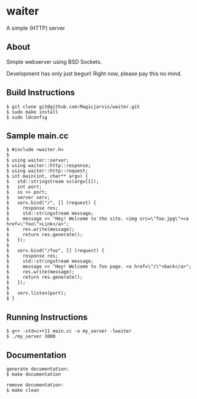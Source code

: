 waiter
======

A simple (HTTP) server

## About
Simple webserver using BSD Sockets.

Development has only just begun! Right now, please pay this no mind.

## Build Instructions

    $ git clone git@github.com:Magicjarvis/waiter.git
    $ sudo make install
    $ sudo ldconfig

## Sample main.cc
    $ #include <waiter.h>
    $
    $ using waiter::server;
    $ using waiter::http::response;
    $ using waiter::http::request;
    $ int main(int, char** argv) {
    $   std::stringstream ss(argv[1]);
    $   int port;
    $   ss >> port;
    $   server serv;
    $   serv.bind("/", [] (request) {
    $     response res;  
    $     std::stringstream message;
    $     message << "Hey! Welcome to the site. <img src=\"foo.jpg\"><a href=\"foo\">Link</a>";
    $     res.write(message);
    $     return res.generate();
    $   });
    $ 
    $   serv.bind("/foo", [] (request) {
    $     response res;  
    $     std::stringstream message;
    $     message << "Hey! Welcome to foo page. <a href=\"/\">back</a>";
    $     res.write(message);
    $     return res.generate();
    $   });
    $ 
    $   serv.listen(port);
    $ }

## Running Instructions
    $ g++ -std=c++11 main.cc -o my_server -lwaiter
    $ ./my_server 3000

## Documentation
    generate documentation:
    $ make documentation

    remove documentation:
    $ make clean
